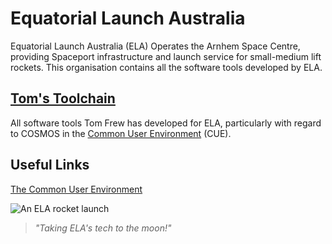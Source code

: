 # Equatorial Launch Australia

Equatorial Launch Australia (ELA) Operates the Arnhem Space Centre, providing Spaceport infrastructure and launch service for small-medium lift rockets. This organisation contains all the software tools developed by ELA.

## [Tom's Toolchain](https://github.com/Equatorial-Launch-Australia/Toms-Toolchain)

All software tools Tom Frew has developed for ELA, particularly with regard to COSMOS in the [Common User Environment](https://equatoriallaunchaus.sharepoint.com/:w:/r/sites/STE/_layouts/15/Doc2.aspx?action=edit&sourcedoc=%7B7c7f5c87-d31e-459f-8244-b48255a88000%7D) (CUE).

## Useful Links

[The Common User Environment](https://equatoriallaunchaus.sharepoint.com/:w:/r/sites/STE/_layouts/15/Doc2.aspx?action=edit&sourcedoc=%7B7c7f5c87-d31e-459f-8244-b48255a88000%7D)

![An ELA rocket launch](https://github.com/user-attachments/assets/82b656c0-30a1-4e93-a5be-15692ce08610)

> *"Taking ELA's tech to the moon!"*
